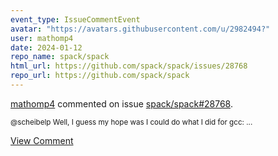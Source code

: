 ```yaml
---
event_type: IssueCommentEvent
avatar: "https://avatars.githubusercontent.com/u/2982494?"
user: mathomp4
date: 2024-01-12
repo_name: spack/spack
html_url: https://github.com/spack/spack/issues/28768
repo_url: https://github.com/spack/spack
---
```


<a href='https://github.com/mathomp4' target='_blank'>mathomp4</a> commented on issue <a href='https://github.com/spack/spack/issues/28768' target='_blank'>spack/spack#28768</a>.

<small>@scheibelp Well, I guess my hope was I could do what I did for gcc:...</small>

<a href='https://github.com/spack/spack/issues/28768' target='_blank'>View Comment</a>
